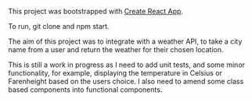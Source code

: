 This project was bootstrapped with [Create React App](https://github.com/facebookincubator/create-react-app).

To run, git clone and npm start. 

The aim of this project was to integrate with a weather API, to take a city name from a user and return the weather for their chosen location. 

This is still a work in progress as I need to add unit tests, and some minor functionality, for example, displaying the temperature in Celsius or Farenheight based on the users choice. I also need to amend some class based components into functional components.

